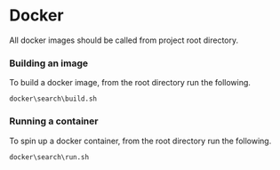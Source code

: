 # Docker

All docker images should be called from project root directory.

### Building an image

To build a docker image, from the root directory run the following.

`docker\search\build.sh`

### Running a container

To spin up a docker container, from the root directory run the following.

`docker\search\run.sh`